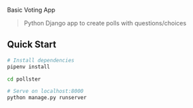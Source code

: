  Basic Voting App

> Python Django app to create polls with questions/choices

## Quick Start

``` bash
# Install dependencies
pipenv install

cd pollster

# Serve on localhost:8000
python manage.py runserver
```